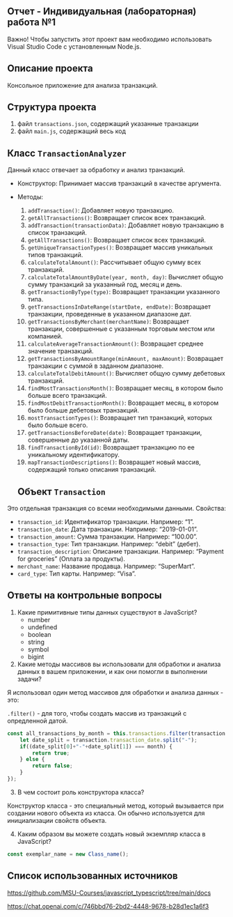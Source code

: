 ## Отчет - Индивидуальная (лабораторная) работа №1

Важно! Чтобы запустить этот проект вам необходимо использовать Visual Studio Code с установленным Node.js.

##  Описание проекта
Консольное приложение для анализа транзакций.

## Структура проекта
1. файл `transactions.json`, содержащий указанные транзакции
2. файл `main.js`, содержащий весь код

## Класс `TransactionAnalyzer`
Данный класс отвечает за обработку и анализ транзакций.
- Конструктор: Принимает массив транзакций в качестве аргумента.
- Методы:
  1. `addTransaction()`: Добавляет новую транзакцию.
  2. `getAllTransactions()`: Возвращает список всех транзакций.
  3. `addTransaction(transactionData)`: Добавляет новую транзакцию в список транзакций.
  4. `getAllTransactions()`: Возвращает список всех транзакций.
  5. `getUniqueTransactionTypes()`: Возвращает массив уникальных типов транзакций.
  6. `calculateTotalAmount()`: Рассчитывает общую сумму всех транзакций.
  7. `calculateTotalAmountByDate(year, month, day)`: Вычисляет общую сумму транзакций за указанный год, месяц и день.
  8. `getTransactionByType(type)`: Возвращает транзакции указанного типа.
  9. `getTransactionsInDateRange(startDate, endDate)`: Возвращает транзакции, проведенные в указанном диапазоне дат.
  10. `getTransactionsByMerchant(merchantName)`: Возвращает транзакции, совершенные с указанным торговым местом или компанией.
  11. `calculateAverageTransactionAmount()`: Возвращает среднее значение транзакций.
  12. `getTransactionsByAmountRange(minAmount, maxAmount)`: Возвращает транзакции с суммой в заданном диапазоне.
  13. `calculateTotalDebitAmount()`: Вычисляет общую сумму дебетовых транзакций.
  14. `findMostTransactionsMonth()`: Возвращает месяц, в котором было больше всего транзакций.
  15. `findMostDebitTransactionMonth()`: Возвращает месяц, в котором было больше дебетовых транзакций.
  16. `mostTransactionTypes()`: Возвращает тип транзакций, которых было больше всего.
  17. `getTransactionsBeforeDate(date)`: Возвращает транзакции, совершенные до указанной даты.
  18. `findTransactionById(id)`: Возвращает транзакцию по ее уникальному идентификатору.
  19. `mapTransactionDescriptions()`: Возвращает новый массив, содержащий только описания транзакций.
 
  ## Объект `Transaction`

Это отдельная транзакция со всеми необходимыми данными.
Свойства:
* `transaction_id`: Идентификатор транзакции. Например: “1”.
* `transaction_date`: Дата транзакции. Например: “2019-01-01”.
* `transaction_amount`: Сумма транзакции. Например: “100.00”.
* `transaction_type`: Тип транзакции. Например: “debit” (дебет).
* `transaction_description`: Описание транзакции. Например: “Payment for groceries” (Оплата за продукты).
* `merchant_name`: Название продавца. Например: “SuperMart”.
* `card_type`: Тип карты. Например: “Visa”.

## Ответы на контрольные вопросы
1. Какие примитивные типы данных существуют в JavaScript?
   - number
   - undefined
   - boolean
   - string
   - symbol
   - bigint
2. Какие методы массивов вы использовали для обработки и анализа данных в вашем приложении, и как они помогли в выполнении задачи?

Я использовал один метод массивов для обработки и анализа данных - это:

`.filter()` - для того, чтобы создать массив из транзакций с опредленной датой.
  
 
```javascript
const all_transactions_by_month = this.transactions.filter(transaction => {
    let date_split = transaction.transaction_date.split("-");
    if((date_split[0]+"-"+date_split[1]) === month) {
        return true;
    } else {
        return false;
    }
});

```
3. В чем состоит роль конструктора класса?

Конструктор класса - это специальный метод, который вызывается при создании нового объекта из класса. Он обычно используется для инициализации свойств объекта.

4. Каким образом вы можете создать новый экземпляр класса в JavaScript?

```javascript
const exemplar_name = new Class_name();

```


## Список использованных источников

https://github.com/MSU-Courses/javascript_typescript/tree/main/docs

https://chat.openai.com/c/746bbd76-2bd2-4448-9678-b28d1ec1a6f3

